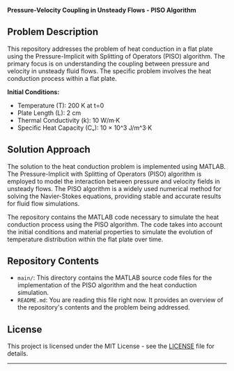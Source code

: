 **Pressure-Velocity Coupling in Unsteady Flows - PISO Algorithm**


## Problem Description

This repository addresses the problem of heat conduction in a flat plate using the Pressure-Implicit with Splitting of Operators (PISO) algorithm. The primary focus is on understanding the coupling between pressure and velocity in unsteady fluid flows. The specific problem involves the heat conduction process within a flat plate.

**Initial Conditions:**
- Temperature (T): 200 K at t=0
- Plate Length (L): 2 cm
- Thermal Conductivity (k): 10 W/m·K
- Specific Heat Capacity (Cᵥ): 10 × 10^3 J/m^3·K

## Solution Approach

The solution to the heat conduction problem is implemented using MATLAB. The Pressure-Implicit with Splitting of Operators (PISO) algorithm is employed to model the interaction between pressure and velocity fields in unsteady flows. The PISO algorithm is a widely used numerical method for solving the Navier-Stokes equations, providing stable and accurate results for fluid flow simulations.

The repository contains the MATLAB code necessary to simulate the heat conduction process using the PISO algorithm. The code takes into account the initial conditions and material properties to simulate the evolution of temperature distribution within the flat plate over time.

## Repository Contents

- `main/`: This directory contains the MATLAB source code files for the implementation of the PISO algorithm and the heat conduction simulation.
- `README.md`: You are reading this file right now. It provides an overview of the repository's contents and the problem being addressed.

## License

This project is licensed under the MIT License - see the [LICENSE](LICENSE) file for details.

---
